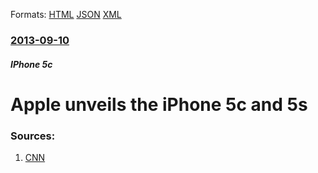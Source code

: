 
Formats: [HTML](/news/2013/09/10/apple-unveils-the-iphone-5c-and-5s.html)  [JSON](/news/2013/09/10/apple-unveils-the-iphone-5c-and-5s.json)  [XML](/news/2013/09/10/apple-unveils-the-iphone-5c-and-5s.xml)  

### [2013-09-10](/news/2013/09/10/index.md)

##### IPhone 5c
# Apple unveils the iPhone 5c and 5s 




### Sources:

1. [CNN](http://www.cnn.com/2013/09/10/tech/mobile/new-iphones/index.html)
